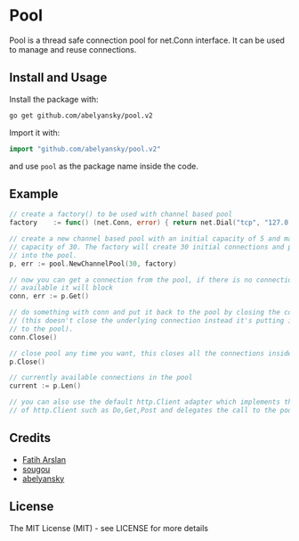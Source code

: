 # Pool

Pool is a thread safe connection pool for net.Conn interface. It can be used to
manage and reuse connections.


## Install and Usage

Install the package with:

```bash
go get github.com/abelyansky/pool.v2
```

Import it with:

```go
import "github.com/abelyansky/pool.v2"
```

and use `pool` as the package name inside the code.

## Example

```go
// create a factory() to be used with channel based pool
factory    := func() (net.Conn, error) { return net.Dial("tcp", "127.0.0.1:4000") }

// create a new channel based pool with an initial capacity of 5 and maximum
// capacity of 30. The factory will create 30 initial connections and put them
// into the pool.
p, err := pool.NewChannelPool(30, factory)

// now you can get a connection from the pool, if there is no connection
// available it will block
conn, err := p.Get()

// do something with conn and put it back to the pool by closing the connection
// (this doesn't close the underlying connection instead it's putting it back
// to the pool).
conn.Close()

// close pool any time you want, this closes all the connections inside a pool
p.Close()

// currently available connections in the pool
current := p.Len()

// you can also use the default http.Client adapter which implements the methods
// of http.Client such as Do,Get,Post and delegates the call to the pool of http.Client instances
```


## Credits

 * [Fatih Arslan](https://github.com/fatih)
 * [sougou](https://github.com/sougou)
 * [abelyansky](https://github.com/abelyansky)

## License

The MIT License (MIT) - see LICENSE for more details
